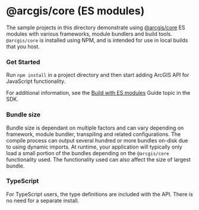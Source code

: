 # @arcgis/core (ES modules)

The sample projects in this directory demonstrate using [@arcgis/core](https://www.npmjs.com/package/@arcgis/core) ES modules with various frameworks, module bundlers and build tools. `@arcgis/core` is installed using NPM, and is intended for use in local builds that you host.

### Get Started

Run `npm install` in a project directory and then start adding ArcGIS API for JavaScript functionality.

For additional information, see the [Build with ES modules](https://developers.arcgis.com/javascript/latest/es-modules/) Guide topic in the SDK.


### Bundle size

Bundle size is dependant on multiple factors and can vary depending on framework, module bundler, transpiling and related configurations. The compile process can output several hundred or more bundles on-disk due to using dynamic imports. At runtime, your application will typically only load a small portion of the bundles depending on the `@arcgis/core` functionality used. The functionality used can also affect the size of largest bundle. 

### TypeScript

For TypeScript users, the type definitions are included with the API. There is no need for a separate install.
